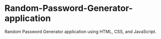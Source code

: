 # Random-Password-Generator-application
Random Password Generator application using HTML, CSS, and JavaScript.
